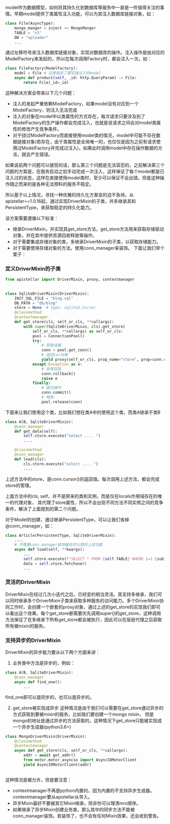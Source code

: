 model作为数据模型，如何将其持久化到数据库等服务中一直是一件值得关注的事情。早期model提供了类属性注入功能，可以为其注入数据库链接对象，如：
```python
class File(AsyncType):
    mongo_manger = inject << MongoManger
    TABLE = "s3"
    DB = "uploader"
    ...
```
通过左移符号来注入数据库链接对象，实现对数据库的操作。注入操作是由对应的ModelFactory来发起的，所以在每次调用Factory时，都会注入一次。如：
```python
class FileFactory(ModelFactory):
    model = File # 这里指定了要实施注入的model
    async def product(self, _id: http.QueryParam) -> File:
        return File(_id=_id)
```
这种解决方案会带来以下几个问题：
- 注入的发起严重依赖ModelFactory，如果model没有对应到一个ModelFactory，则注入无法完成
- 注入的对象在model中以类属性的方式存在，每次请求只要涉及到了ModelFactory的生产操作都会完成注入，也就是说请求之间会对model类属性的修改产生竞争条件。
- 对于绕过ModelFactory而直接使用model类的情况，model中可能不存在数据链接对象(若存在，由于类属性是全局唯一的，也仅仅是因为之前有请求使用过ModelFactory并完成过注入)，如果此时调用model中存在操作数据的方法，就会产生错误。

如果说前两个问题可以接受的话，那么第三个问题是无法容忍的，之前解决第三个问题的方案是，在服务启动之初手动完成一次注入，这样保证了每个model都是已注入过的状态，这样在直接使用model类时，至少可以保证不会出错。但是这种操作随之而来的是各种无法预料的服务不稳定。

所以基于以上情况，寻找一种优雅的持久化方案变的迫不急待。从apistellar==1.0.16起，通过实现DriverMixin的子类，并多继承其和PersistentType，来获取稳定的持久化能力。

该方案需要遵循以下标准：
- 继承DriverMixin，并实现其get_store方法，get_store方法用来获取存储驱动对象，并在其中提供资源回收释放等操作。
- 对于需要集成存储对象的类，多继承DriverMixin的子类，以获取存储能力。
- 对于需要使用存储对象的方法，使用conn_manager来装饰。
下面让我们举个栗子：

### 定义DriverMixin的子类
```python
from apistellar import DriverMixin, proxy, contextmanager
 
 
class SqliteDriverMixin(DriverMixin):
    INIT_SQL_FILE = "blog.sql"
    DB_PATH = "db/blog"
    store = None  # type: sqlite3.Cursor
    @classmethod
    @contextmanager
    def get_store(cls, self_or_cls, **callargs):
        with super(SqliteDriverMixin, cls).get_store(
            self_or_cls, **callargs) as self_or_cls:
            pool = ConnectionPool()
            try:
                # 获取连接
                conn = pool.get_conn()
                # 返回cur对象
                yield proxy(self_or_cls, prop_name="store", prop=conn.cursor())
            except Exception as e:
                # 异常回滚
                conn.rollback()
                raise e
            finally:
                # 提交操作
                conn.commit()
                # 释放
                pool.release(conn)

```
下面来让我们使用这个类，比如我们想在类A中的使用这个类，而类A继承于类B
```python
class A(B, SqliteDriverMixin):
    @conn_manager
    def get_data(self):
        self.store.execute("select .... ")
        ....

    @classmethod
    @conn_manager
    def load(cls):
        cls.store.execute("select .... ")
        ....
```
上述方法中的store，是conn.cursor()的返回值。每次调用上述方法，都会完成store的管理。

上面方法中的cls, self，并不是原来的类和实例，而是仅在locals作用域存在的唯一的代理对象， 其代理了store属性，所以不会出现不同方法不同实例之间的竞争条件，解决了上面提到的第二个问题。

对于Model的创建，通过继承PersistentType，可以让我们省掉 @conn_manager，如：
```python
class Article(PersistentType, SqliteDriverMixin):
    ....
    # 不需要conn_manager装饰器也可以提供上述功能
    async def load(self, **kwargs):
        ...
        self.store.execute(f"SELECT * FROM {self.TABLE} WHERE 1=1 {sub}", args)
        data = self.store.fetchone()
        ...
```
### 灵活的DriverMixin
DriverMixin在经过几次小迭代之后，已经变的相当灵活。其支持多继承，我们可以同时继承多个DriverMixin子类来获取多种服务的访问能力。多个DriverMixin协同工作时，会创建一个嵌套的proxy对象，通过上述的get_store的实现我们即可以看出这个效果。每个get_store都需要优先调用super()的get_store，这种调用方法保证了在多继承下所有get_store都会被执行，因此可以在层层代理之后获取所有被mixin的服务。
### 支持异步的DriverMixin
DriverMixin的异步能力要从以下两个方面来讲：
1. 业务类中方法是异步的，例如：

```python
class A(B, SqliteDriverMixin):
    @conn_manager
    async def find_one():
        ...
````
find_one即可以是同步的，也可以是异步的。

2. get_store被实现成异步
这种情况是由于我们可以需要在get_store通过异步的方式获取到要被mixin的服务，比如我们要创建一个mongo mixin， 但是mongo的地址是通过异步的方法获取的。这种情况下get_store只能被实现成一个异步生成器(python3.6+)
```python
class MongoDriverMixin(DriverMixin):
    @classmethod
    @contextmanager
    async def get_store(cls, self_or_cls, **callargs):
        addr = await get_addr()
        from motor.motor_asyncio import AsyncIOMotorClient
        yield AsyncIOMotorClient(addr)
        
```
这种情况是被允许，但是要注意：
  - contextmanager不再是python内置的，因为内置的不支持异步生成器。contextmanager要从apistellar从导入。
  - 异步Mixin最好不要被其它Mixin继承，除非你可以理清mro顺序。
  - 如果继承了异步Mixin创建业务类，那么其中的同步方法不能被conn_manager装饰。若装饰了，也不会有任何Mixin效果，还会收到警告。